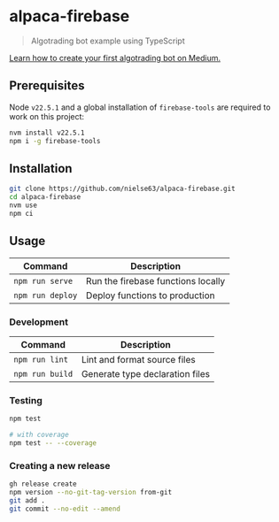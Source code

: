 # alpaca-firebase

> Algotrading bot example using TypeScript

[Learn how to create your first algotrading bot on Medium.](https://medium.com/@ErikKyleNielsen/write-your-first-typescript-algotrading-bot-8194dfe60e5f)

## Prerequisites

Node `v22.5.1` and a global installation of `firebase-tools` are required to work on this project:

```bash
nvm install v22.5.1
npm i -g firebase-tools
```

## Installation

```bash
git clone https://github.com/nielse63/alpaca-firebase.git
cd alpaca-firebase
nvm use
npm ci
```

## Usage

| Command          | Description                        |
| ---------------- | ---------------------------------- |
| `npm run serve`  | Run the firebase functions locally |
| `npm run deploy` | Deploy functions to production     |

### Development

| Command         | Description                     |
| --------------- | ------------------------------- |
| `npm run lint`  | Lint and format source files    |
| `npm run build` | Generate type declaration files |

### Testing

```bash
npm test

# with coverage
npm test -- --coverage
```

### Creating a new release

```bash
gh release create
npm version --no-git-tag-version from-git
git add .
git commit --no-edit --amend
```
